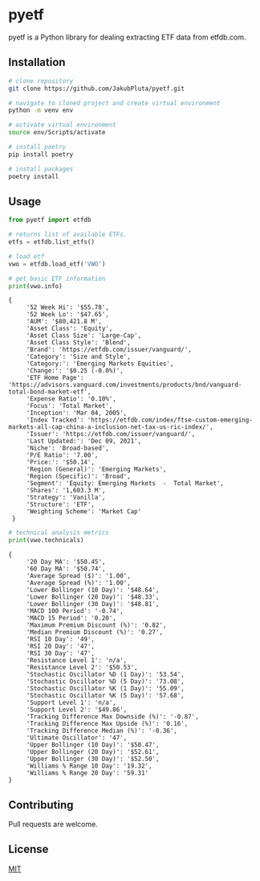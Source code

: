 # pyetf

pyetf is a Python library for dealing extracting ETF data from etfdb.com.

## Installation

```bash
# clone repository
git clone https://github.com/JakubPluta/pyetf.git
```
```bash
# navigate to cloned project and create virtual environment
python -m venv env 
```
```bash
# activate virtual environment
source env/Scripts/activate
```

```bash
# install poetry
pip install poetry

# install packages
poetry install
```

## Usage

```python
from pyetf import etfdb

# returns list of available ETFs.
etfs = etfdb.list_etfs()

# load etf
vwo = etfdb.load_etf('VWO')
```

```python
# get basic ETF information
print(vwo.info)
```
    {
         '52 Week Hi': '$55.78',
         '52 Week Lo': '$47.65',
         'AUM': '$80,421.8 M',
         'Asset Class': 'Equity',
         'Asset Class Size': 'Large-Cap',
         'Asset Class Style': 'Blend',
         'Brand': 'https://etfdb.com/issuer/vanguard/',
         'Category': 'Size and Style',
         'Category:': 'Emerging Markets Equities',
         'Change:': '$0.25 (-0.0%)',
         'ETF Home Page': 'https://advisors.vanguard.com/investments/products/bnd/vanguard-total-bond-market-etf',
         'Expense Ratio': '0.10%',
         'Focus': 'Total Market',
         'Inception': 'Mar 04, 2005',
         'Index Tracked': 'https://etfdb.com/index/ftse-custom-emerging-markets-all-cap-china-a-inclusion-net-tax-us-ric-index/',
         'Issuer': 'https://etfdb.com/issuer/vanguard/',
         'Last Updated:': 'Dec 09, 2021',
         'Niche': 'Broad-based',
         'P/E Ratio': '7.00',
         'Price:': '$50.14',
         'Region (General)': 'Emerging Markets',
         'Region (Specific)': 'Broad',
         'Segment': 'Equity: Emerging Markets  -  Total Market',
         'Shares': '1,603.3 M',
         'Strategy': 'Vanilla',
         'Structure': 'ETF',
         'Weighting Scheme': 'Market Cap'
     }


```python
# technical analysis metrics
print(vwo.technicals)
```

    {
         '20 Day MA': '$50.45',
         '60 Day MA': '$50.74',
         'Average Spread ($)': '1.00',
         'Average Spread (%)': '1.00',
         'Lower Bollinger (10 Day)': '$48.64',
         'Lower Bollinger (20 Day)': '$48.33',
         'Lower Bollinger (30 Day)': '$48.81',
         'MACD 100 Period': '-0.74',
         'MACD 15 Period': '0.20',
         'Maximum Premium Discount (%)': '0.82',
         'Median Premium Discount (%)': '0.27',
         'RSI 10 Day': '49',
         'RSI 20 Day': '47',
         'RSI 30 Day': '47',
         'Resistance Level 1': 'n/a',
         'Resistance Level 2': '$50.53',
         'Stochastic Oscillator %D (1 Day)': '53.54',
         'Stochastic Oscillator %D (5 Day)': '73.08',
         'Stochastic Oscillator %K (1 Day)': '55.09',
         'Stochastic Oscillator %K (5 Day)': '57.68',
         'Support Level 1': 'n/a',
         'Support Level 2': '$49.86',
         'Tracking Difference Max Downside (%)': '-0.87',
         'Tracking Difference Max Upside (%)': '0.16',
         'Tracking Difference Median (%)': '-0.36',
         'Ultimate Oscillator': '47',
         'Upper Bollinger (10 Day)': '$50.47',
         'Upper Bollinger (20 Day)': '$52.61',
         'Upper Bollinger (30 Day)': '$52.50',
         'Williams % Range 10 Day': '19.32',
         'Williams % Range 20 Day': '59.31'
    }


## Contributing
Pull requests are welcome.

## License
[MIT](https://choosealicense.com/licenses/mit/)